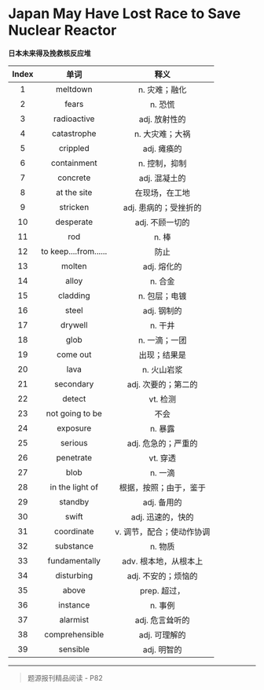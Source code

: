 # Japan May Have Lost Race to Save Nuclear Reactor

**日本未来得及挽救核反应堆**

| Index |         单词          |           释义            |
| :---: | :-------------------: | :-----------------------: |
|   1   |       meltdown        |       n. 灾难；融化       |
|   2   |         fears         |          n. 恐慌          |
|   3   |      radioactive      |       adj. 放射性的       |
|   4   |      catastrophe      |      n. 大灾难；大祸      |
|   5   |       crippled        |        adj. 瘫痪的        |
|   6   |      containment      |       n. 控制，抑制       |
|   7   |       concrete        |       adj. 混凝土的       |
|   8   |      at the site      |      在现场，在工地       |
|   9   |       stricken        |   adj. 患病的；受挫折的   |
|  10   |       desperate       |      adj. 不顾一切的      |
|  11   |          rod          |           n. 棒           |
|  12   | to keep....from...... |           防止            |
|  13   |        molten         |        adj. 熔化的        |
|  14   |         alloy         |          n. 合金          |
|  15   |       cladding        |       n. 包层；电镀       |
|  16   |         steel         |        adj. 钢制的        |
|  17   |        drywell        |          n. 干井          |
|  18   |         glob          |       n. 一滴；一团       |
|  19   |       come out        |       出现；结果是        |
|  20   |         lava          |        n. 火山岩浆        |
|  21   |       secondary       |    adj. 次要的；第二的    |
|  22   |        detect         |         vt. 检测          |
|  23   |    not going to be    |           不会            |
|  24   |       exposure        |          n. 暴露          |
|  25   |        serious        |    adj. 危急的；严重的    |
|  26   |       penetrate       |         vt. 穿透          |
|  27   |         blob          |          n. 一滴          |
|  28   |    in the light of    |  根据，按照；由于，鉴于   |
|  29   |        standby        |        adj. 备用的        |
|  30   |         swift         |     adj. 迅速的，快的     |
|  31   |      coordinate       | v. 调节，配合；使动作协调 |
|  32   |       substance       |          n. 物质          |
|  33   |     fundamentally     |   adv. 根本地，从根本上   |
|  34   |      disturbing       |    adj. 不安的；烦恼的    |
|  35   |         above         |       prep. 超过，        |
|  36   |       instance        |          n. 事例          |
|  37   |       alarmist        |      adj. 危言耸听的      |
|  38   |    comprehensible     |       adj. 可理解的       |
|  39   |       sensible        |        adj. 明智的        |

------

> 题源报刊精品阅读 - P82